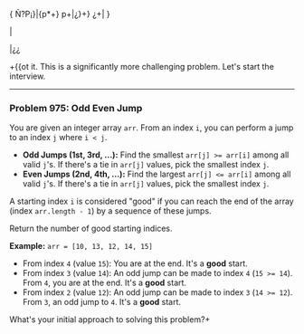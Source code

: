 {
    Ñ?P¡}|{p*+}
p+|¿}+}
¿+|
}

|

|¿¿

+{{ot it. This is a significantly more challenging problem. Let's start the interview.

***

### **Problem 975: Odd Even Jump**

You are given an integer array `arr`. From an index `i`, you can perform a jump to an index `j` where `i < j`.

* **Odd Jumps (1st, 3rd, ...):** Find the smallest `arr[j] >= arr[i]` among all valid `j`'s. If there's a tie in `arr[j]` values, pick the smallest index `j`.
* **Even Jumps (2nd, 4th, ...):** Find the largest `arr[j] <= arr[i]` among all valid `j`'s. If there's a tie in `arr[j]` values, pick the smallest index `j`.

A starting index `i` is considered "good" if you can reach the end of the array (index `arr.length - 1`) by a sequence of these jumps.

Return the number of good starting indices.

**Example:** `arr = [10, 13, 12, 14, 15]`
* From index `4` (value `15`): You are at the end. It's a **good** start.
* From index `3` (value `14`): An odd jump can be made to index `4` (`15 >= 14`). From `4`, you are at the end. It's a **good** start.
* From index `2` (value `12`): An odd jump can be made to index `3` (`14 >= 12`). From `3`, an odd jump to `4`. It's a **good** start.

What's your initial approach to solving this problem?+

